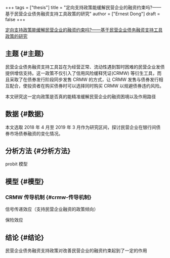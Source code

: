 +++
tags = ["thesis"]
title = "定向支持政策能缓解民营企业的融资约束吗?——基于民营企业债务融资支持工具政策的研究"
author = ["Ernest Dong"]
draft = false
+++

[定向支持政策能缓解民营企业的融资约束吗?——基于民营企业债务融资支持工具政策的研究](/ox-hugo/定向支持政策能缓解民营企业的融资约束吗_——基于民营企业债务融资支持工具政策的研究.pdf)


## 主题 {#主题}

民营企业债务融资支持工具旨在为经营正常、流动性遇到暂时困难的民营企业发债提供增信支持。这一政策不仅引入了信用风险缓释凭证(CRMW) 等衍生工具，而且采取了在债券发行阶段同步发售 CRMW 的方式，让 CRMW 发售与债券发行相互配合，使投资者在购买债券时可以选择同时购买 CRMW 以规避债券违约风险。

本文研究这一定向政策是否真的能精准缓解民营企业的融资困境以及作用路径


## 数据 {#数据}

本文选取 2018 年 4 月至 2019 年 3 月作为研究区间，探讨民营企业在银行间债券市场债券融资的变化情况。


## 分析方法 {#分析方法}

probit 模型


## 模型 {#模型}


### CRMW 传导机制 {#crmw-传导机制}

信号传递效应（支持民营企业融资的政策倾向）

保险效应


## 结论 {#结论}

民营企业债务融资支持政策对改善民营企业的融资约束起到了一定的作用
